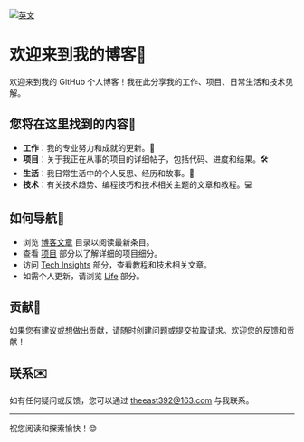 [![英文](https://img.shields.io/badge/英文-Click%20Here-blue)](./README.md)
# 欢迎来到我的博客🌟

欢迎来到我的 GitHub 个人博客！我在此分享我的工作、项目、日常生活和技术见解。

## 您将在这里找到的内容🚀

- **工作**：我的专业努力和成就的更新。💼
- **项目**：关于我正在从事的项目的详细帖子，包括代码、进度和结果。🛠️
- **生活**：我日常生活中的个人反思、经历和故事。🌿
- **技术**：有关技术趋势、编程技巧和技术相关主题的文章和教程。💻

## 如何导航🔗

- 浏览 [博客文章](./posts) 目录以阅读最新条目。
- 查看 [项目](./projects) 部分以了解详细的项目细分。
- 访问 [Tech Insights](./tech) 部分，查看教程和技术相关文章。
- 如需个人更新，请浏览 [Life](./life) 部分。

## 贡献🎉

如果您有建议或想做出贡献，请随时创建问题或提交拉取请求。欢迎您的反馈和贡献！

## 联系✉️

如有任何疑问或反馈，您可以通过 [theeast392@163.com](mailto:theeast392@163.com) 与我联系。

---

祝您阅读和探索愉快！😊